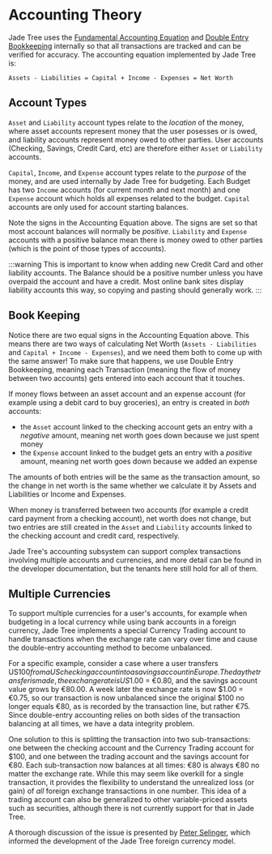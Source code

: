 # Accounting Theory

Jade Tree uses the [Fundamental Accounting Equation](https://en.wikipedia.org/wiki/Accounting_equation)
and [Double Entry Bookkeeping](https://en.wikipedia.org/wiki/Double-entry_bookkeeping) internally so that
all transactions are tracked and can be verified for accuracy. The accounting
equation implemented by Jade Tree is:

`Assets - Liabilities = Capital + Income - Expenses = Net Worth`

## Account Types

`Asset` and `Liability` account types relate to the *location* of the money,
where asset accounts represent money that the user posesses or is owed, and
liability accounts represent money owed to other parties. User accounts
(Checking, Savings, Credit Card, etc) are therefore either `Asset` or
`Liability` accounts.

`Capital`, `Income`, and `Expense` account types relate to the *purpose* of the
money, and are used internally by Jade Tree for budgeting. Each Budget has two
`Income` accounts (for current month and next month) and one `Expense` account
which holds all expenses related to the budget. `Capital` accounts are only used
for account starting balances.

Note the signs in the Accounting Equation above. The signs are set so that most
account balances will normally be _positive_. `Liability` and `Expense` accounts
with a positive balance mean there is money owed to other parties (which is the
point of those types of accounts).

:::warning
This is important to know when adding new Credit Card and other liability
accounts. The Balance should be a positive number unless you have overpaid the
account and have a credit. Most online bank sites display liability accounts
this way, so copying and pasting should generally work.
:::

## Book Keeping

Notice there are two equal signs in the Accounting Equation above. This means
there are two ways of calculating Net Worth (`Assets - Liabilities` and
`Capital + Income - Expenses`), and we need them both to come up with the same
answer! To make sure that happens, we use Double Entry Bookkeeping, meaning
each Transaction (meaning the flow of money between two accounts) gets entered
into each account that it touches.

If money flows between an asset account and an expense account (for example
using a debit card to buy groceries), an entry is created in *both* accounts:
- the `Asset` account linked to the checking account gets an entry with a
  *negative* amount, meaning net worth goes down because we just spent money
- the `Expense` account linked to the budget gets an entry with a *positive*
  amount, meaning net worth goes down because we added an expense

The amounts of both entries will be the same as the transaction amount, so the
change in net worth is the same whether we calculate it by Assets and Liabilities
or Income and Expenses.

When money is transferred between two accounts (for example a credit card payment
from a checking account), net worth does not change, but two entries are still
created in the `Asset` and `Liability` accounts linked to the checking account
and credit card, respectively.

Jade Tree's accounting subsystem can support complex transactions involving
multiple accounts and currencies, and more detail can be found in the developer
documentation, but the tenants here still hold for all of them.

## Multiple Currencies

To support multiple currencies for a user's accounts, for example when budgeting
in a local currency while using bank accounts in a foreign currency, Jade Tree
implements a special Currency Trading account to handle transactions when the
exchange rate can vary over time and cause the double-entry accounting method to
become unbalanced.  

For a specific example, consider a case where a user transfers US$100 from a US
checking account into a savings account in Europe. The day the transfer is made,
the exchange rate is US$1.00 = €0.80, and the savings account value grows by
€80.00. A week later the exchange rate is now $1.00 = €0.75, so our
transaction is now unbalanced since the original $100 no longer equals €80, as
is recorded by the transaction line, but rather €75. Since double-entry
accounting relies on both sides of the transaction balancing at all times, we
have a data integrity problem.

One solution to this is splitting the transaction into two sub-transactions:
one between the checking account and the Currency Trading account for $100, and
one between the trading account and the savings account for €80. Each
sub-transaction now balances at all times: €80 is  always €80 no matter the
exchange rate. While this may seem like overkill for a single transaction, it
provides the flexibility to understand the unrealized loss (or gain) of *all*
foreign exchange transactions in one number. This idea of a trading account can
also be generalized to other variable-priced assets such as securities, although
there is not currently support for that in Jade Tree.

A thorough discussion of the issue is presented by [Peter Selinger][1], which
informed the development of the Jade Tree foreign currency model.

[1]: https://www.mathstat.dal.ca/~selinger/accounting/tutorial.html
